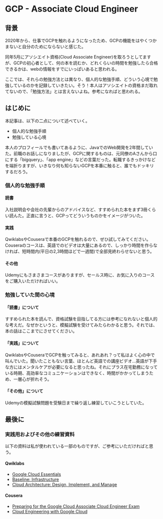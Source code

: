 # GCP - Associate Cloud Engineer

## 背景

2020年から、仕事でGCPを触れるようになったため、GCPの機能をはやくつかまないと自分のためにならないと感じた。

同年5月にアソシエイト資格(Cloud Associate Engineer)を取ろうとしてますが、GCPの初心者として、何の本を読むか、どれくらいの時間を勉強したら合格できるかは、webの情報をすでにいっぱいあると思われる。

ここでは、それらの勉強方法とは異なり、個人的な勉強手順、どういう心境で勉強しているのかを記録していきたい。そう！本人はアソシエイトの資格まだ取れてないので、「勉強方法」とは言えないよね。参考になればと思われる。

## はじめに

本記事は、以下の二点について述べていく。

- 個人的な勉強手順
- 勉強している心境

本人のプロフィールでも書いてあるように、JavaでのWeb開発を2年間していた。前職のお話しになりましたが、GCPに関するものは、元同僚のAさんから口にする「bigquery」、「app engine」などの言葉だった。転職するきっかけなどを端折りますが、いきなり何も知らないGCPを本番に触ると、誰でもドッキリするだろう。

### 個人的な勉強手順

#### 読書

入社説明会や会社の先輩からのアドバイスなど、すすめられた本をまず3冊くらい読んた。正直に言うと、GCPってどういうものかをイメージがついた。

#### 実践

QwiklabsやCouseraで本番のGCPを触れるので、ぜひ試してみてください。Couseraのコースは、英語でのビデオは大量にあるので、しっかり時間を作らなければ、短時間内(平日の2,3時間ほどで一週間)で全部見終わらせないと思う。

#### その他

Udemyにもさまさまコースがありますが、セールス時に、お気に入りのコースをご購入いただければいい。

### 勉強していた間の心境

#### 「読書」について

すすめられた本を読んで、資格試験を目指してる方には参考になれないと個人的な考えだ。なぜかというと、模擬試験を受けてみたらわかると思う。それでは、本の話はここまでにさせてください。

#### 「実践」について

QwiklabsやCouseraでGCPを触ってみると、あれあれ？って私はよく心の中で叫んでいた。聞いたこともない言葉、ほとんど英語での講座ビデオ...英語が下手な方にはメンタルケアが必要になると思ったね。それにプラス在宅勤務になっている時期、高効率なコミュニケーションはできなく、時間がかかってしまうため、一層心が折れそう。

#### 「その他」について

Udemyの模擬試験問題を受験日まで繰り返し練習していこうとしていた。

## 最後に

### 実践用およびその他の練習資料

以下の資料は私が使われている一部のものですが、ご参考にいただければと思う。

#### Qwiklabs

- [Google Cloud Essentials](https://www.cloudskillsboost.google/course_templates/621)
- [Baseline: Infrastructure](https://www.cloudskillsboost.google/course_templates/620)
- [Cloud Architecture: Design, Implement, and Manage](https://www.cloudskillsboost.google/course_templates/640)

#### Cousera

- [Preparing for the Google Cloud Associate Cloud Engineer Exam](https://ja.coursera.org/learn/preparing-cloud-associate-cloud-engineer-exam)
- [Cloud Engineering with Google Cloud](https://ja.coursera.org/professional-certificates/cloud-engineering-gcp)
